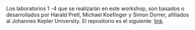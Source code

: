 Los laboratorios 1 -4 que se realizarán en este workshop, son basados o desarrollados por Harald Pretl, Michael Koefinger y Simon Dorrer, afiliados al Johannes Kepler University.
El repositorio es el siguiente: [link](https://iic-jku.github.io/analog-circuit-design/analog_circuit_design.html).
